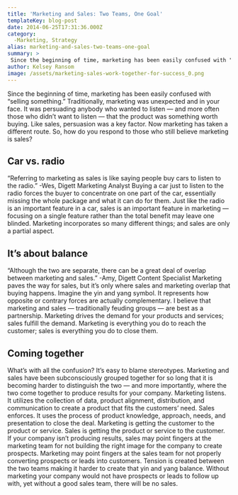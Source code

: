 ```yaml
---
title: 'Marketing and Sales: Two Teams, One Goal'
templateKey: blog-post
date: 2014-06-25T17:31:36.000Z
category: 
  -Marketing, Strategy
alias: marketing-and-sales-two-teams-one-goal
summary: > 
 Since the beginning of time, marketing has been easily confused with "selling something." Traditionally, marketing was unexpected and in your face. It was persuading anybody who wanted to listen — and more often those who didn’t want to listen — that the product was something worth buying.
author: Kelsey Ransom
image: /assets/marketing-sales-work-together-for-success_0.png
---
```


Since the beginning of time, marketing has been easily confused with “selling something.” Traditionally, marketing was unexpected and in your face. It was persuading anybody who wanted to listen — and more often those who didn’t want to listen — that the product was something worth buying. Like sales, persuasion was a key factor. Now marketing has taken a different route. So, how do you respond to those who still believe marketing is sales?

Car vs. radio
-------------

“Referring to marketing as sales is like saying people buy cars to listen to the radio.” -Wes, Digett Marketing Analyst Buying a car just to listen to the radio forces the buyer to concentrate on one part of the car, essentially missing the whole package and what it can do for them. Just like the radio is an important feature in a car, sales is an important feature in marketing — focusing on a single feature rather than the total benefit may leave one blinded. Marketing incorporates so many different things; and sales are only a partial aspect.

It’s about balance
------------------

“Although the two are separate, there can be a great deal of overlap between marketing and sales.” -Amy, Digett Content Specialist Marketing paves the way for sales, but it’s only where sales and marketing overlap that buying happens. Imagine the yin and yang symbol. It represents how opposite or contrary forces are actually complementary. I believe that marketing and sales — traditionally feuding groups — are best as a partnership. Marketing drives the demand for your products and services; sales fulfill the demand. Marketing is everything you do to reach the customer; sales is everything you do to close them.

Coming together
---------------

What’s with all the confusion? It’s easy to blame stereotypes. Marketing and sales have been subconsciously grouped together for so long that it is becoming harder to distinguish the two — and more importantly, where the two come together to produce results for your company. Marketing listens. It utilizes the collection of data, product alignment, distribution, and communication to create a product that fits the customers’ need. Sales enforces. It uses the process of product knowledge, approach, needs, and presentation to close the deal. Marketing is getting the customer to the product or service. Sales is getting the product or service to the customer. If your company isn’t producing results, sales may point fingers at the marketing team for not building the right image for the company to create prospects. Marketing may point fingers at the sales team for not properly converting prospects or leads into customers. Tension is created between the two teams making it harder to create that yin and yang balance. Without marketing your company would not have prospects or leads to follow up with, yet without a good sales team, there will be no sales.